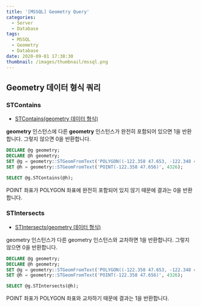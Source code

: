 ```yaml
---
title: '[MSSQL] Geometry Query'
categories:
  - Server
  - Database
tags:
  - MSSQL
  - Geometry
  - Database
date: 2020-09-01 17:38:30
thumbnail: /images/thumbnail/mssql.png
---
```


## Geometry 데이터 형식 쿼리

### STContains

- [STContains(geometry 데이터 형식)](https://docs.microsoft.com/ko-kr/sql/t-sql/spatial-geometry/stcontains-geometry-data-type?view=sql-server-ver15)

**geometry** 인스턴스에 다른 **geometry** 인스턴스가 완전히 포함되어 있으면 1을 반환합니다. 그렇지 않으면 0을 반환합니다.

```sql
DECLARE @g geometry;
DECLARE @h geometry;
SET @g = geometry::STGeomFromText('POLYGON((-122.358 47.653, -122.348 47.649, -122.348 47.658, -122.358 47.658, -122.358 47.653))', 4326);
SET @h = geometry::STGeomFromText('POINT(-122.358 47.656)', 4326);

SELECT @g.STContains(@h);
```

POINT 좌표가 POLYGON 좌표에 완전히 포함되어 있지 않기 때문에 결과는 0을 반환합니다.

### STIntersects

- [STIntersects(geometry 데이터 형식)](https://docs.microsoft.com/ko-kr/sql/t-sql/spatial-geometry/stintersects-geometry-data-type?view=sql-server-ver15)

geometry 인스턴스가 다른 geometry 인스턴스와 교차하면 1을 반환합니다. 그렇지 않으면 0을 반환합니다.

```sql
DECLARE @g geometry;
DECLARE @h geometry;
SET @g = geometry::STGeomFromText('POLYGON((-122.358 47.653, -122.348 47.649, -122.348 47.658, -122.358 47.658, -122.358 47.653))', 4326);
SET @h = geometry::STGeomFromText('POINT(-122.358 47.656)', 4326);

SELECT @g.STIntersects(@h);
```

POINT 좌표가 POLYGON 좌표와 교차하기 때문에 결과는 1을 반환합니다.
